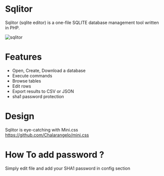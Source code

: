 # Sqlitor
Sqlitor (sqlite editor) is a one-file SQLITE database management tool written in PHP.

![sqlitor](https://repository-images.githubusercontent.com/271954978/d7f16100-ad54-11ea-9533-ab9c41f182fd?raw=true)

# Features
- Open, Create, Download a database
- Execute commands
- Browse tables
- Edit rows
- Export results to CSV or JSON
- sha1 password protection

# Design
Sqlitor is eye-catching with Mini.css https://github.com/Chalarangelo/mini.css

# How To add password ?
Simply edit file and add your SHA1 password in config section
